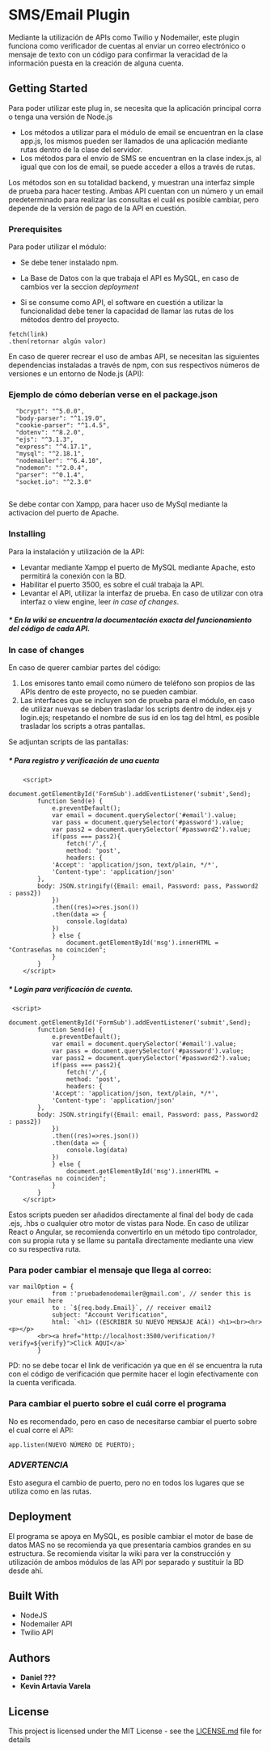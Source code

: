 # SMS/Email Plugin 

Mediante la utilización de APIs como Twilio y Nodemailer, este plugin funciona como verificador de cuentas al enviar un correo electrónico o mensaje de texto con un código para confirmar la veracidad de la información puesta en la creación de alguna cuenta.

## Getting Started

Para poder utilizar este plug in, se necesita que la aplicación principal corra o tenga una versión de Node.js

* Los métodos a utilizar para el módulo de email se encuentran en la clase app.js, los mismos pueden ser llamados de una aplicación mediante rutas dentro de la clase del servidor. 
* Los métodos para el envío de SMS se encuentran en la clase index.js, al igual que con los de email, se puede acceder a ellos a través de rutas.

Los métodos son en su totalidad backend, y muestran una interfaz simple de prueba para hacer testing. Ambas API cuentan con un número y un email predeterminado para realizar las consultas el cuál es posible cambiar, pero depende de la versión de pago de la API en cuestión. 

### Prerequisites

Para poder utilizar el módulo:

- Se debe tener instalado npm.
- La Base de Datos con la que trabaja el API es MySQL, en caso de cambios ver la seccion *deployment* 

- Si se consume como API, el software en cuestión a utilizar la funcionalidad debe tener la capacidad de llamar las rutas de los métodos dentro del proyecto. 

```
fetch(link)
.then(retornar algún valor)
```

En caso de querer recrear el uso de ambas API, se necesitan las siguientes dependencias instaladas a través de npm, con sus respectivos números de versiones e un entorno de Node.js (API):

### Ejemplo de cómo deberían verse en el package.json

```
  "bcrypt": "^5.0.0",
  "body-parser": "^1.19.0",
  "cookie-parser": "^1.4.5",
  "dotenv": "^8.2.0",
  "ejs": "^3.1.3",
  "express": "^4.17.1",
  "mysql": "^2.18.1",
  "nodemailer": "^6.4.10",
  "nodemon": "^2.0.4",
  "parser": "^0.1.4",
  "socket.io": "^2.3.0"
 
```

Se debe contar con Xampp, para hacer uso de MySql mediante la activacion del puerto de Apache. 

### Installing

Para la instalación y utilización de la API:

- Levantar mediante Xampp el puerto de MySQL mediante Apache, esto permitirá la conexión con la BD.
- Habilitar el puerto 3500, es sobre el cuál trabaja la API.
- Levantar el API, utilizar la interfaz de prueba. En caso de utilizar con otra interfaz o view engine, leer *in case of changes*.


##### * En la wiki se encuentra la documentación exacta del funcionamiento del código de cada API.

### In case of changes

En caso de querer cambiar partes del código:

1. Los emisores tanto email como número de teléfono son propios de las APIs dentro de este proyecto, no se pueden cambiar. 
2. Las interfaces que se incluyen son de prueba para el módulo, en caso de utilizar nuevas se deben trasladar los scripts dentro de index.ejs y login.ejs; respetando el nombre
de sus id en los tag del html, es posible trasladar los scripts a otras pantallas.

Se adjuntan scripts de las pantallas:

##### * Para registro y verificación de una cuenta
```
    <script>
        document.getElementById('FormSub').addEventListener('submit',Send);
        function Send(e) {
            e.preventDefault();
            var email = document.querySelector('#email').value;
            var pass = document.querySelector('#password').value;
            var pass2 = document.querySelector('#password2').value;
            if(pass === pass2){
                fetch('/',{
                method: 'post',
                headers: {
            'Accept': 'application/json, text/plain, */*',
            'Content-type': 'application/json'
        },
        body: JSON.stringify({Email: email, Password: pass, Password2 : pass2})
            })
            .then((res)=>res.json())
            .then(data => {
                console.log(data)
            })
            } else {
                document.getElementById('msg').innerHTML = "Contraseñas no coinciden";
            }
        }
    </script>
```

##### * Login para verificación de cuenta.

```
 <script>
        document.getElementById('FormSub').addEventListener('submit',Send);
        function Send(e) {
            e.preventDefault();
            var email = document.querySelector('#email').value;
            var pass = document.querySelector('#password').value;
            var pass2 = document.querySelector('#password2').value;
            if(pass === pass2){
                fetch('/',{
                method: 'post',
                headers: {
            'Accept': 'application/json, text/plain, */*',
            'Content-type': 'application/json'
        },
        body: JSON.stringify({Email: email, Password: pass, Password2 : pass2})
            })
            .then((res)=>res.json())
            .then(data => {
                console.log(data)
            })
            } else {
                document.getElementById('msg').innerHTML = "Contraseñas no coinciden";
            }
        }
    </script>
```

Estos scripts pueden ser añadidos directamente al final del body de cada .ejs, .hbs o cualquier otro motor de vistas para Node. En caso de utilizar React o Angular, se recomienda convertirlo en un método tipo controlador, con su propia ruta y se llame su pantalla directamente mediante una view co  su respectiva ruta.


### Para poder cambiar el mensaje que llega al correo:

```
var mailOption = {
            from :'pruebadenodemailer@gmail.com', // sender this is your email here
            to : `${req.body.Email}`, // receiver email2
            subject: "Account Verification",
            html: `<h1> ((ESCRIBIR SU NUEVO MENSAJE ACÁ)) <h1><br><hr><p></p>
        <br><a href="http://localhost:3500/verification/?verify=${verify}">Click AQUI</a>`
        }
```

PD: no se debe tocar el link de verificación ya que en él se encuentra la ruta con el código de verificación que permite hacer el login efectivamente con la cuenta verificada.

### Para cambiar el puerto sobre el cuál corre el programa

No es recomendado, pero en caso de necesitarse cambiar el puerto sobre el cual corre el API:

```
app.listen(NUEVO NÚMERO DE PUERTO);
```

### *ADVERTENCIA* 
Esto asegura el cambio de puerto, pero no en todos los lugares que se utiliza como en las rutas.

## Deployment

El programa se apoya en MySQL, es posible cambiar el motor de base de datos MAS no se recomienda ya que presentaría cambios grandes en su estructura. Se recomienda visitar la wiki para ver la construcción y utilización de ambos módulos de las API por separado y sustituir la BD desde ahí.

## Built With

* NodeJS
* Nodemailer API
* Twilio API

## Authors

* **Daniel ???** 
* **Kevin Artavia Varela**  

## License

This project is licensed under the MIT License - see the [LICENSE.md](LICENSE.md) file for details
